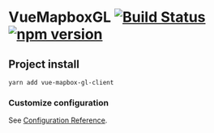 # VueMapboxGL [![Build Status](https://travis-ci.org/sermonis/vue-mapbox-gl.svg?branch=master)](https://travis-ci.org/sermonis/vue-mapbox-gl) [![npm version](https://badge.fury.io/js/vue-mapbox-gl.svg)](https://badge.fury.io/js/vue-mapbox-gl)

## Project install
```
yarn add vue-mapbox-gl-client
```

### Customize configuration
See [Configuration Reference](https://cli.vuejs.org/config/).
